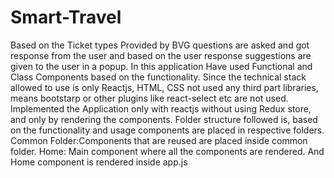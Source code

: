 # Smart-Travel
Based on the Ticket types Provided by BVG questions are asked and got response from  the user and based on the user response suggestions are given to the user in a popup.
In this application Have used Functional and Class Components based on the functionality.
Since the technical stack allowed to use is only Reactjs, HTML, CSS not used any third part libraries, means bootstarp or other plugins like react-select etc are not used.
Implemented the Application only with reactjs without using Redux store, and only by rendering the components.
Folder structure followed is, based on the functionality and usage components are placed in respective folders.
Common Folder:Components that are reused are placed inside common folder.
Home: Main component where all the components are rendered.
And Home component is rendered inside app.js
